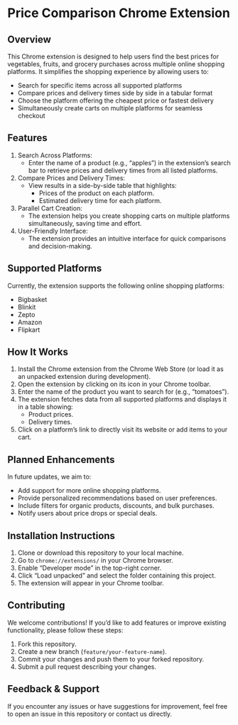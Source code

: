 # Price Comparison Chrome Extension

## Overview

This Chrome extension is designed to help users find the best prices for vegetables, fruits, and grocery purchases across multiple online shopping platforms. It simplifies the shopping experience by allowing users to:

* Search for specific items across all supported platforms
* Compare prices and delivery times side by side in a tabular format
* Choose the platform offering the cheapest price or fastest delivery
* Simultaneously create carts on multiple platforms for seamless checkout

## Features
1. Search Across Platforms:
   * Enter the name of a product (e.g., “apples”) in the extension’s search bar to retrieve prices and delivery times from all listed platforms.
2. Compare Prices and Delivery Times:
   * View results in a side-by-side table that highlights:
	 * Prices of the product on each platform.
	 * Estimated delivery time for each platform.
3. Parallel Cart Creation:
   * The extension helps you create shopping carts on multiple platforms simultaneously, saving time and effort.
4. User-Friendly Interface:
   * The extension provides an intuitive interface for quick comparisons and decision-making.

## Supported Platforms
Currently, the extension supports the following online shopping platforms:
* Bigbasket
* Blinkit
* Zepto
* Amazon
* Flipkart

## How It Works
1. Install the Chrome extension from the Chrome Web Store (or load it as an unpacked extension during development).
2. Open the extension by clicking on its icon in your Chrome toolbar.
3. Enter the name of the product you want to search for (e.g., “tomatoes”).
4. The extension fetches data from all supported platforms and displays it in a table showing:
   * Product prices.
   * Delivery times.
5. Click on a platform’s link to directly visit its website or add items to your cart.

## Planned Enhancements
In future updates, we aim to:
* Add support for more online shopping platforms.
* Provide personalized recommendations based on user preferences.
* Include filters for organic products, discounts, and bulk purchases.
* Notify users about price drops or special deals.

## Installation Instructions
1. Clone or download this repository to your local machine.
2. Go to `chrome://extensions/` in your Chrome browser.
3. Enable “Developer mode” in the top-right corner.
4. Click “Load unpacked” and select the folder containing this project.
5. The extension will appear in your Chrome toolbar.

## Contributing
We welcome contributions! If you’d like to add features or improve existing functionality, please follow these steps:
1. Fork this repository.
2. Create a new branch (`feature/your-feature-name`).
3. Commit your changes and push them to your forked repository.
4. Submit a pull request describing your changes.

## Feedback & Support
If you encounter any issues or have suggestions for improvement, feel free to open an issue in this repository or contact us directly.
